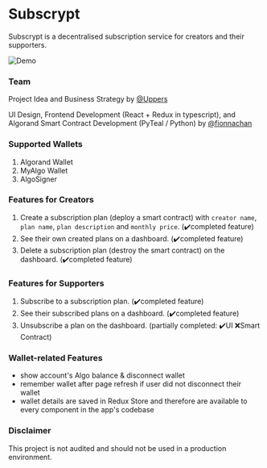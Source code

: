 # Subscrypt
Subscrypt is a decentralised subscription service for creators and their supporters.

![Demo](https://github.com/Subscrypt/Subscrypt/blob/master/demo.gif)

### Team
Project Idea and Business Strategy by [@Uppers](https://github.com/Uppers)

UI Design,
Frontend Development (React + Redux in typescript), and
Algorand Smart Contract Development (PyTeal / Python)
by [@fionnachan](https://github.com/fionnachan)

### Supported Wallets
1. Algorand Wallet
2. MyAlgo Wallet
3. AlgoSigner

### Features for Creators
1. Create a subscription plan (deploy a smart contract) with `creator name`, `plan name`, `plan description` and `monthly price`. (✔️completed feature)
2. See their own created plans on a dashboard. (✔️completed feature)
3. Delete a subscription plan (destroy the smart contract) on the dashboard. (✔️completed feature)

### Features for Supporters
1. Subscribe to a subscription plan. (✔️completed feature)
2. See their subscribed plans on a dashboard. (✔️completed feature)
3. Unsubscribe a plan on the dashboard. (partially completed: ✔️️UI ❌Smart Contract)

### Wallet-related Features
- show account's Algo balance & disconnect wallet
- remember wallet after page refresh if user did not disconnect their wallet
- wallet details are saved in Redux Store and therefore are available to every component in the app's codebase

### Disclaimer
This project is not audited and should not be used in a production environment.